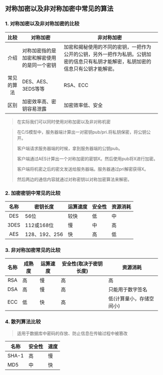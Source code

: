 ##  对称加密以及非对称加密中常见的算法

### 1. 对称加密以及非对称加密的比较

|  比较   | 对称加密                  | 非对称加密                                    |
| :---: | --------------------- | ---------------------------------------- |
|  介绍   | 对称加密指的是加密和解密使用的是同一个密钥 | 加密和揭秘使用的不同的密钥，一把作为公开的公钥，另外一把作为私钥。公钥加密的信息只有私钥才能解密，私钥加密的信息只有公钥才能解密。 |
| 常见的算法 | DES、AES、3EDS等等        | RSA、ECC                                  |
|  区别   | 加密效率高、密钥容易泄露          | 加密效率低、安全                                 |

> 在实际我们可以同时使用对称加密以及非对称机密

>  在C/S模型中，服务器端计算出一对密钥pub/pri.将私钥保密，将公钥公开。
>
> 客户端请求服务器端的时候，拿到服务器端的公钥pub。
>
> 客户端通过AES计算出一个对称加密的密钥X。然后使用pub将X进行加密。
>
> 客户端将机密之后的密文发送给服务器端。服务器通过pri解密获得X。
>
> 然后两边的通信内容就通过对称密钥以对称加密算法来解密。



### 2. 加密密钥中常见的比较

|  名称  | 密钥长度        | 运算速度 | 安全性  | 资源消耗 |
| :--: | ----------- | ---- | ---- | ---- |
| DES  | 56位         | 较快   | 低    | 中    |
| 3DES | 112或168位    | 慢    | 中    | 高    |
| AES  | 128、192、256 | 快    | 高    | 低    |



### 3. 非对称加密常见的比较

|  名称  | 成熟度  | 运算速度 | 安全性(取决于密钥长度) | 资源消耗          |
| :--: | ---- | ---- | ------------ | ------------- |
| RSA  | 高    | 慢    | 高            | 高             |
| DSA  | 高    | 慢    | 高            | 只能用于数字签名      |
| ECC  | 低    | 快    | 高            | 低(计算量小，存储空间小) |



### 4. 散列算法比较

> 适用于数据库中密码的存放、防止信息在传输过程中被篡改

| 名称    | 安全性  | 速度   |
| ----- | ---- | ---- |
| SHA-1 | 高    | 慢    |
| MD5   | 中    | 快    |